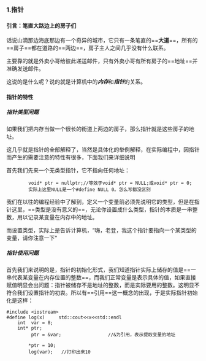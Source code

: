 ### 1.指针
#### 引言：笔直大路边上的房子们
话说山滴那边海底那边有一个奇异的城市，它只有一条笔直的==**大道**==，所有的==房子==都在道路的==两边==，房子主人之间几乎没有什么联系。

主要靠的就是外卖小哥给彼此递送邮件，只有外卖小哥有所有房子的==地址==并准确发送邮件。

这说的是什么呢？说的就是计算机中的***内存***和***指针***的关系。


#### 指针的特性

##### 指针类型问题
如果我们把内存当做一个很长的街道上两边的房子，那么指针就是这些房子的地址。

这几乎就是指针的全部解释了，当然是具体化的举例解释，在实际编程中，因指针而产生的需要注意的特性有很多，下面我们来详细说明

 首先我们先来一个无类型指针，它不指向任何地址：

```
		void* ptr = nullptr;//等效于void* ptr = NULL;或void* ptr = 0;
		实际上这里NULL是一个#define NULL 0。怎么写都没区别
```

我们在以往的编程经验中了解到，定义一个变量前必须先说明它的类型，但是在指针这里，==类型是没有意义的==，无论你设置成什么类型，指针的本质是一串整数，用以记录某变量在内存中的地址。

而设置类型，实际上是告诉计算机，“嗨，老登，我这个指针要指向一个某类型的变量，请你注意一下“

##### 指针使用问题
首先我们来说明的是，指针的初始化形式，我们知道指针实际上储存的值是==一串代表某变量在内存位置的整数==，而我们正常变量是表示具体的值，如果直接赋值明显会出问题：指针被储存不是地址的整数，而是实际要用的整数。这明显不符合我们设置指针的初衷。所以有==引用==这一概念的出现，于是实际指针初始化是这样：

```
#include <iostream>
#define log(x)     std::cout<<x<<std::endl
    int  var = 8;
    int* ptr;    
         ptr = &var;                 //&为引用，表示提取变量的地址
         
        *ptr = 10;
        log(var);   //打印出来10
```